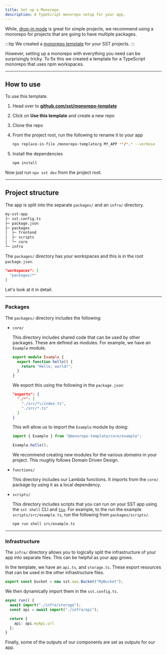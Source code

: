 ```yaml
---
title: Set up a Monorepo
description: A TypeScript monorepo setup for your app.
---
```


While, [drop-in mode](/docs/#drop-in-mode) is great for simple projects, we recommend using a monorepo for projects that are going to have multiple packages.

:::tip
We created a [monorepo template](https://github.com/sst/monorepo-template/tree/main) for your SST projects.
:::

However, setting up a monorepo with everything you need can be surprisingly tricky. To fix this we created a template for a TypeScript monorepo that uses npm workspaces.

---

## How to use

To use this template.

1. Head over to [**github.com/sst/monorepo-template**](https://github.com/sst/monorepo-template)

2. Click on **Use this template** and create a new repo

3. Clone the repo

4. From the project root, run the following to rename it to your app

   ```bash
   npx replace-in-file /monorepo-template/g MY_APP **/*.* --verbose
   ```

5. Install the dependencies

   ```bash
   npm install
   ```

Now just run `npx sst dev` from the project root.

---

## Project structure

The app is split into the separate `packages/` and an `infra/` directory.

```txt {2}
my-sst-app
├─ sst.config.ts
├─ package.json
├─ packages
│  ├─ frontend
│  ├─ scripts
│  └─ core
└─ infra
```

The `packages/` directory has your workspaces and this is in the root `package.json`.

```json title="package.json
"workspaces": [
  "packages/*"
]
```

Let's look at it in detail. 

---

### Packages

The `packages/` directory  includes the following:

- `core/`

  This directory includes shared code that can be used by other packages. These are
  defined as modules. For example, we have an `Example` module.

  ```ts title="packages/core/src/example/index.ts"
  export module Example {
    export function hello() {
      return "Hello, world!";
    }
  }
  ```

  We export this using the following in the `package.json`:

  ```json title="packages/core/package.json"
  "exports": {
    "./*": [
      "./src/*\/index.ts",
      "./src/*.ts"
    ]
  }
  ```

  This will allow us to import the `Example` module by doing:

  ```ts
  import { Example } from "@monorepo-template/core/example";

  Example.hello();
  ```

  We recommend creating new modules for the various _domains_ in your project. This roughly follows Domain Driven Design.

- `functions/`

  This directory includes our Lambda functions. It imports from the `core/`
  package by using it as a local dependency.

- `scripts/`

  This directory includes scripts that you can run on your SST app using the `sst shell` CLI
  and [`tsx`](https://www.npmjs.com/package/tsx). For example, to the run the example
  `scripts/src/example.ts`, run the following from `packages/scripts/`.

  ```bash
  npm run shell src/example.ts
  ```

---

### Infrastructure

The `infra/` directory allows you to logically split the infrastructure of your app into separate files. This can be helpful as your app grows.

In the template, we have an `api.ts`, and `storage.ts`. These export resources that can be used in the other infrastructure files.

```ts title="infra/storage.ts"
export const bucket = new sst.aws.Bucket("MyBucket");
```

We then dynamically import them in the `sst.config.ts`.

```ts title="sst.config.ts"
async run() {
  await import("./infra/storage");
  const api = await import("./infra/api");

  return {
    api: api.myApi.url
  };
}
```

Finally, some of the outputs of our components are set as outputs for our app.
